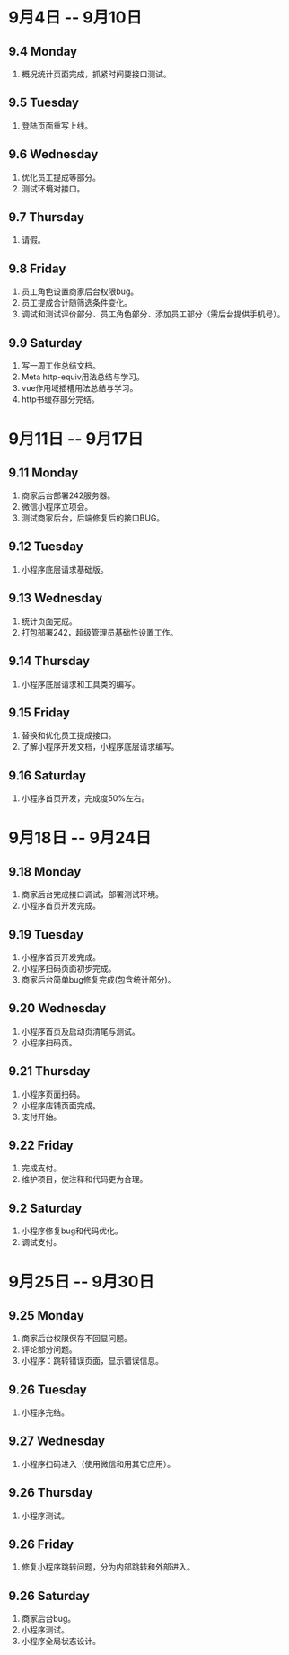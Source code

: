 # 9月4日 -- 9月10日

## 9.4 Monday
1. 概况统计页面完成，抓紧时间要接口测试。

## 9.5 Tuesday
1. 登陆页面重写上线。

## 9.6 Wednesday
1. 优化员工提成等部分。
2. 测试环境对接口。

## 9.7 Thursday
1. 请假。

## 9.8 Friday
1. 员工角色设置商家后台权限bug。
2. 员工提成合计随筛选条件变化。
3. 调试和测试评价部分、员工角色部分、添加员工部分（需后台提供手机号）。

## 9.9 Saturday
1. 写一周工作总结文档。
2. Meta http-equiv用法总结与学习。
3. vue作用域插槽用法总结与学习。
4. http书缓存部分完结。

# 9月11日 -- 9月17日

## 9.11 Monday
1. 商家后台部署242服务器。
2. 微信小程序立项会。
3. 测试商家后台，后端修复后的接口BUG。

## 9.12 Tuesday
1. 小程序底层请求基础版。

## 9.13 Wednesday
1. 统计页面完成。
2. 打包部署242，超级管理员基础性设置工作。

## 9.14 Thursday
1. 小程序底层请求和工具类的编写。

## 9.15 Friday
1. 替换和优化员工提成接口。
2. 了解小程序开发文档，小程序底层请求编写。

## 9.16 Saturday
1. 小程序首页开发，完成度50%左右。

# 9月18日 -- 9月24日

## 9.18 Monday
1. 商家后台完成接口调试，部署测试环境。
2. 小程序首页开发完成。

## 9.19 Tuesday
1. 小程序首页开发完成。
2. 小程序扫码页面初步完成。
3. 商家后台简单bug修复完成(包含统计部分)。

## 9.20 Wednesday
1. 小程序首页及启动页清尾与测试。
2. 小程序扫码页。

## 9.21 Thursday
1. 小程序页面扫码。
2. 小程序店铺页面完成。
3. 支付开始。

## 9.22 Friday
1. 完成支付。
2. 维护项目，使注释和代码更为合理。

## 9.2 Saturday
1. 小程序修复bug和代码优化。
2. 调试支付。

# 9月25日 -- 9月30日

## 9.25 Monday
1. 商家后台权限保存不回显问题。
2. 评论部分问题。
3. 小程序：跳转错误页面，显示错误信息。

## 9.26 Tuesday
1. 小程序完结。

## 9.27 Wednesday
1. 小程序扫码进入（使用微信和用其它应用）。

## 9.26 Thursday
1. 小程序测试。

## 9.26 Friday
1. 修复小程序跳转问题，分为内部跳转和外部进入。

## 9.26 Saturday
1. 商家后台bug。
2. 小程序测试。
3. 小程序全局状态设计。
